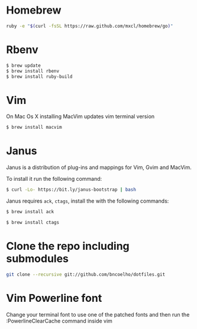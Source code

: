# Homebrew
``` sh
ruby -e "$(curl -fsSL https://raw.github.com/mxcl/homebrew/go)"
```
# Rbenv
~~~ sh
$ brew update
$ brew install rbenv
$ brew install ruby-build
~~~

# Vim

On Mac Os X installing MacVim updates vim terminal version

```bash
$ brew install macvim
```

# Janus

Janus is a distribution of plug-ins and mappings for Vim, Gvim and
MacVim.

To install it run the following command:

```bash
$ curl -Lo- https://bit.ly/janus-bootstrap | bash
```

Janus requires `ack`, `ctags`, install the with the following commands:

```bash
$ brew install ack
```

```bash
$ brew install ctags
```

# Clone the repo including submodules
```bash
git clone --recursive git://github.com/bncoelho/dotfiles.git 
```

# Vim Powerline font

Change your terminal font to use one of the patched fonts and then run
the :PowerlineClearCache command inside vim
